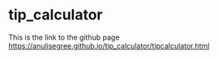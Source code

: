 # tip_calculator
This is the link to the github page
https://anulisegree.github.io/tip_calculator/tipcalculator.html
